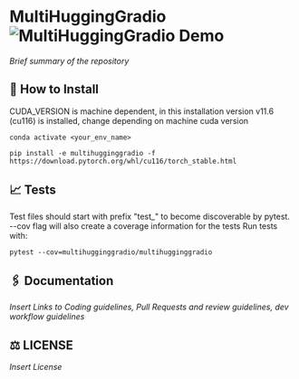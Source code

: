 MultiHuggingGradio  ![MultiHuggingGradio Demo](https://github.com/LPFerreira33/MultiHuggingGradio/actions/workflows/env_creation_linter_and_tests.yml/badge.svg)
===================

*Brief summary of the repository*


## 📐 How to Install

CUDA_VERSION is machine dependent, in this installation version v11.6 (cu116) is installed, change depending on machine cuda version 
```shell
conda activate <your_env_name>

pip install -e multihugginggradio -f https://download.pytorch.org/whl/cu116/torch_stable.html
```

## 📈 Tests

Test files should start with prefix "test_" to become discoverable by pytest. --cov flag will also create a coverage information for the tests
Run tests with:
```shell
pytest --cov=multihugginggradio/multihugginggradio
```

## 🖇️ Documentation
*Insert Links to Coding guidelines, Pull Requests and review guidelines, dev workflow guidelines*

## ⚖️ LICENSE
*Insert License*
